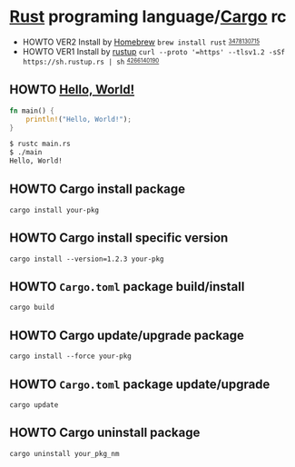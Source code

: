 # [Rust][] programing language/[Cargo][] rc

[rust]: https://github.com/rust-lang/rust
[cargo]: https://github.com/rust-lang/cargo

* HOWTO VER2 Install by [Homebrew][] `brew install rust` <sup><sub>[3478130715][]</sub></sup>
* HOWTO VER1 Install by [rustup][] `curl --proto '=https' --tlsv1.2 -sSf https://sh.rustup.rs | sh` <sup><sub>[4266140190][]</sub></sup>

[homebrew]: https://github.com/homebrew/brew
[rustup]: http://rustup.rs
[3478130715]: https://formulae.brew.sh/formula/rust#default
[4266140190]: https://rust-lang.org/tools/install

## HOWTO [Hello, World!][]

```rust
fn main() {
    println!("Hello, World!");
}
```

```sh
$ rustc main.rs
$ ./main
Hello, World!
```

[hello, world!]: https://doc.rust-lang.org/book/ch01-02-hello-world.html#writing-and-running-a-rust-program

## HOWTO Cargo install package

    cargo install your-pkg

## HOWTO Cargo install specific version

    cargo install --version=1.2.3 your-pkg

## HOWTO `Cargo.toml` package build/install

    cargo build

## HOWTO Cargo update/upgrade package

    cargo install --force your-pkg

## HOWTO `Cargo.toml` package update/upgrade

    cargo update

## HOWTO Cargo uninstall package

    cargo uninstall your_pkg_nm
